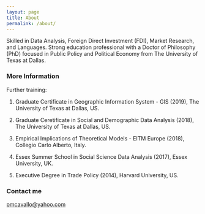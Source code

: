 ```yaml
---
layout: page
title: About
permalink: /about/
---
```


Skilled in Data Analysis, Foreign Direct Investment (FDI), Market Research, and Languages. Strong education professional with a Doctor of Philosophy (PhD) focused in Public Policy and Political Economy from The University of Texas at Dallas. 

### More Information

Further training:

1. Graduate Certificate in Geographic Information System - GIS (2019), The University of Texas at Dallas, US.

2. Graduate Ceretificate in Social and Demographic Data Analysis (2018), The University of Texas at Dallas, US. 

3. Empirical Implications of Theoretical Models - EITM Europe (2018), Collegio Carlo Alberto, Italy.

4. Essex Summer School in Social Science Data Analysis (2017), Essex University, UK.

5. Executive Degree in Trade Policy (2014), Harvard University, US.

### Contact me

[pmcavallo@yahoo.com](mailto:pmcavallo@yahoo.com)
